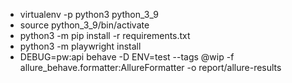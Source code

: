 * virtualenv -p python3 python_3_9
* source python_3_9/bin/activate
* python3 -m pip install -r requirements.txt
* python3 -m playwright install
* DEBUG=pw:api behave -D ENV=test --tags @wip -f allure_behave.formatter:AllureFormatter -o report/allure-results
